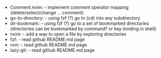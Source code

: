 * Comment.nvim:    - implement comment operator mapping (delete/select/change ... comment)
* go-to-directory: - using fzf (?) go to (cd) into any subdirectory
* dir-bookmark:    - using fzf (?) go to a set of bookmarked directories (directories can be bookmarked by command? or key-binding in shell)
* nvim:            - add a way to open a file by exploring directories
* fzf:		   - read github README.md page
* nnn:		   - read github README.md page
* lazy-git:	   - read github README.md page
